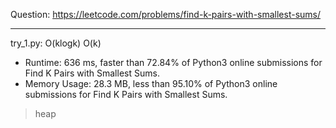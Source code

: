 Question: https://leetcode.com/problems/find-k-pairs-with-smallest-sums/

---

try_1.py: O(klogk) O(k)

* Runtime: 636 ms, faster than 72.84% of Python3 online submissions for Find K Pairs with Smallest Sums.
* Memory Usage: 28.3 MB, less than 95.10% of Python3 online submissions for Find K Pairs with Smallest Sums.

> heap
